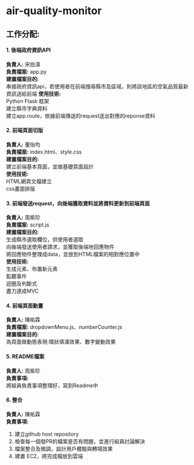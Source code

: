 # air-quality-monitor

## 工作分配:
#### **1. 後端政府資訊API**
**負責人:** 宋伯濤  
**負責檔案:** app.py  
**建置檔案目的:**  
串接政府資訊api，若使用者在前端搜尋縣市及區域，則將該地區的空氣品質最新資訊送給前端
**使用技術:**  
Python Flask 框架  
建立縣市字典資料  
建立app.route，依據前端傳送的request送出對應的reponse資料  

#### **2. 前端頁面切版**
**負責人:** 董怡均  
**負責檔案:** index.html、style.css  
**建置檔案目的:**  
建立前端基本頁面，並做基礎頁面設計  
**使用技術:**  
HTML網頁文檔建立  
css畫面排版  

#### **3. 前端發送request，向後端獲取資料並將資料更新到前端頁面**  
**負責人:** 周紫珍  
**負責檔案:** script.js  
**建置檔案目的:**  
生成縣市選取欄位，供使用者選取  
向後端發送使用者請求，並獲取後端地回應物件  
將回應物件整理成data，並放到HTML檔案的相對應位置中  
**使用技術:**  
生成元素、布置新元素  
監聽事件  
迴圈及判斷式  
盡力達成MVC  

#### **4. 前端頁面動畫**
**負責人:** 陳祐霖  
**負責檔案:** dropdownMenu.js、numberCounter.js  
**建置檔案目的:**  
為頁面做動態表現:環狀填滿效果、數字變動效果 

#### **5. README檔案**  
**負責人:** 周紫珍  
**負責事項:**  
將組員負責事項整理好，寫到Readme中  

#### **6. 整合**
**負責人:** 陳祐霖  
**負責事項:**  
1. 建立github host repository
2. 檢查每一個發PR的檔案是否有問題，並進行組員討論解決  
3. 檔案整合及微調，設計用戶體驗與轉場效果 
4. 建置 EC2，將完成檔放到雲端